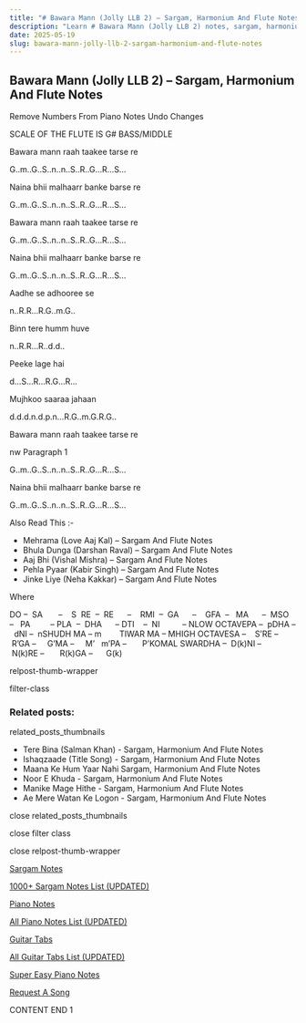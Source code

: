 ```yaml
---
title: "# Bawara Mann (Jolly LLB 2) – Sargam, Harmonium And Flute Notes"
description: "Learn # Bawara Mann (Jolly LLB 2) notes, sargam, harmonium notations and flute notes. Easy step-by-step tutorial for beginners."
date: 2025-05-19
slug: bawara-mann-jolly-llb-2-sargam-harmonium-and-flute-notes
---
```


## Bawara Mann (Jolly LLB 2) – Sargam, Harmonium And Flute Notes

Remove Numbers From Piano Notes
Undo Changes

SCALE OF THE FLUTE IS G# BASS/MIDDLE

Bawara mann raah taakee tarse re

G..m..G..S..n..n..S..R..G…R…S…

Naina bhii malhaarr banke barse re

G..m..G..S..n..n..S..R..G…R…S…

Bawara mann raah taakee tarse re

G..m..G..S..n..n..S..R..G…R…S…

Naina bhii malhaarr banke barse re

G..m..G..S..n..n..S..R..G…R…S…

Aadhe se adhooree se

n..R.R…R.G..m.G..

Binn tere humm huve

n..R.R…R..d.d..

Peeke lage hai

d…S…R…R.G…R…

Mujhkoo saaraa jahaan

d.d.d.n.d.p.n…R.G..m.G.R.G..

Bawara mann raah taakee tarse re

nw Paragraph 1

G..m..G..S..n..n..S..R..G…R…S…

Naina bhii malhaarr banke barse re

G..m..G..S..n..n..S..R..G…R…S…

Also Read This :-

* Mehrama (Love Aaj Kal) – Sargam And Flute Notes
* Bhula Dunga (Darshan Raval) – Sargam And Flute Notes
* Aaj Bhi (Vishal Mishra) – Sargam And Flute Notes
* Pehla Pyaar (Kabir Singh) – Sargam And Flute Notes
* Jinke Liye (Neha Kakkar) – Sargam And Flute Notes

Where



DO –  SA       –    S  RE  –  RE      –    RMI  –  GA      –    GFA  –   MA      –  MSO  –   PA         – PLA  –  DHA      – DTI    –  NI          – NLOW OCTAVEPA –  pDHA –  dNI –  nSHUDH MA – m        TIWAR MA – MHIGH OCTAVESA –    S’RE –     R’GA –     G’MA –     M’   m’PA –       P’KOMAL SWARDHA –  D(k)NI –       N(k)RE –       R(k)GA –      G(k)

relpost-thumb-wrapper

filter-class

### Related posts:

related_posts_thumbnails

* Tere Bina (Salman Khan) - Sargam, Harmonium And Flute Notes
* Ishaqzaade (Title Song) - Sargam, Harmonium And Flute Notes
* Maana Ke Hum Yaar Nahi Sargam, Harmonium And Flute Notes
* Noor E Khuda - Sargam, Harmonium And Flute Notes
* Manike Mage Hithe - Sargam, Harmonium And Flute Notes
* Ae Mere Watan Ke Logon - Sargam, Harmonium And Flute Notes

close related_posts_thumbnails

close filter class

close relpost-thumb-wrapper

[Sargam Notes](/sargam-notes.html)

[1000+ Sargam Notes List (UPDATED)](/all-songs-list-sargam-notes.html)

[Piano Notes](/piano-notes.html)

[All Piano Notes List (UPDATED)](/all-songs-list-piano-notes.html)

[Guitar Tabs](/guitar-tabs.html)

[All Guitar Tabs List (UPDATED)](/all-songs-list-guitar-tabs.html)

[Super Easy Piano Notes](https://studywall.in/)

[Request A Song](/request-a-song.html)

CONTENT END 1

